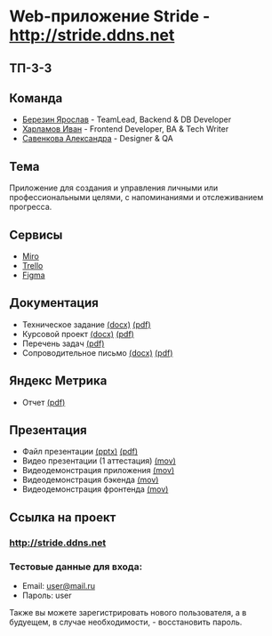 # Web-приложение Stride - http://stride.ddns.net

## ТП-3-3

## Команда
* [Березин Ярослав](https://github.com/BerezinYaroslav) - TeamLead, Backend & DB Developer
* [Харламов Иван](https://github.com/AlataO) - Frontend Developer, BA & Tech Writer
* [Савенкова Александра](https://github.com/SavenkovaAV) - Designer & QA

## Тема
Приложение для создания и управления личными или профессиональными целями, с напоминаниями и отслеживанием прогресса.

## Сервисы
* [Miro](https://miro.com/app/board/uXjVNtOOQng=/?share_link_id=356789673225)
* [Trello](https://trello.com/b/2fJrJrV9/tasks)
* [Figma](https://www.figma.com/file/3AqyAoOnwmc4WDSCV06Cx2/Stride?type=design&node-id=0%3A1&mode=design&t=HycYFbVYKflqyUJv-1)

## Документация
* Техническое задание [(docx)](https://github.com/BerezinYaroslav/tp_project/blob/master/documentation/Техническое%20задание.docx) [(pdf)](https://github.com/BerezinYaroslav/tp_project/blob/master/documentation/Техническое%20задание.pdf)
* Курсовой проект [(docx)](https://github.com/BerezinYaroslav/tp_project/blob/master/documentation/Курсовой%20проект.docx) [(pdf)](https://github.com/BerezinYaroslav/tp_project/blob/master/documentation/Курсовой%20проект.pdf)
* Перечень задач [(pdf)](https://github.com/BerezinYaroslav/tp_project/blob/master/documentation/Перечень%20задач.pdf)
* Сопроводительное письмо [(docx)](https://github.com/BerezinYaroslav/tp_project/blob/master/documentation/Сопроводительное%20письмо.docx) [(pdf)](https://github.com/BerezinYaroslav/tp_project/blob/master/documentation/Сопроводительное%20письмо.pdf)

## Яндекс Метрика
* Отчет [(pdf)](https://github.com/BerezinYaroslav/tp_project/blob/master/documentation/Яндекс%20метрика.pdf)

## Презентация
* Файл презентации [(pptx)](https://github.com/BerezinYaroslav/tp_project/blob/master/presentation/Stride.pptx) [(pdf)](https://github.com/BerezinYaroslav/tp_project/blob/master/presentation/Stride.pdf)
* Видео презентации (1 аттестация) [(mov)](https://drive.google.com/file/d/1IURGl1AyIPHWT1BPiaZO87-Ok8Van2IW/view?usp=sharing)
* Видеодемонстрация приложения [(mov)](https://drive.google.com/file/d/1lmaTNoQVd-O47_CqE8rAZago2owC8pGF/view?usp=sharing)
* Видеодемонстрация бэкенда [(mov)](https://drive.google.com/file/d/1k2TvcajKWYWnFQJIPz0MDEZw2EcUkySd/view?usp=sharing)
* Видеодемонстрация фронтенда [(mov)](https://drive.google.com/file/d/1GbELHedeugn_1TjOww7I6EjVgxEHjFBM/view?usp=sharing)

## Ссылка на проект

### http://stride.ddns.net

### Тестовые данные для входа:
* Email: user@mail.ru
* Пароль: user

Также вы можете зарегистрировать нового пользователя, а в будуещем, в случае необходимости, - восстановить пароль.